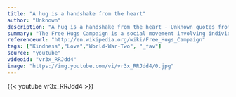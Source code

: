```yaml
---
title: "A hug is a handshake from the heart"
author: "Unknown"
description: "A hug is a handshake from the heart - Unknown quotes from GetInspired365.com"
summary: "The Free Hugs Campaign is a social movement involving individuals who offer hugs to strangers in public places. The hugs are meant to be random acts of kindness - selfless acts performed just to make others feel better. International Free Hugs Month is celebrated on the first Saturday of July and continues until August 1st. The campaign in its present form was started in 2004 by an Australian man known only by the pseudonym 'Juan Mann'. "
referenceurl: "http://en.wikipedia.org/wiki/Free_Hugs_Campaign"
tags: ["Kindness","Love","World-War-Two", "_fav"]
source: "youtube"
videoid: "vr3x_RRJdd4"
image: "https://img.youtube.com/vi/vr3x_RRJdd4/0.jpg"
---
```


{{< youtube vr3x_RRJdd4 >}}
